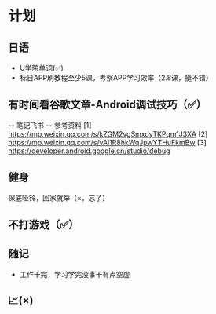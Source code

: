 # 计划
## 日语
- U学院单词(✅)
- 标日APP刷教程至少5课，考察APP学习效率（2.8课，挺不错）
## 有时间看谷歌文章-Android调试技巧（✅）
-- 笔记飞书
-- 参考资料
[1] https://mp.weixin.qq.com/s/kZGM2vgSmxdyTKPqm1J3XA
[2] https://mp.weixin.qq.com/s/vAi1R8hkWqJpwYTHuFkmBw
[3] https://developer.android.google.cn/studio/debug
## 健身
保底哑铃，回家就举（×，忘了）
## 不打游戏（✅）
## 随记
- 工作干完，学习学完没事干有点空虚
## 📈(×)
